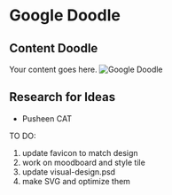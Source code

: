# Google Doodle



## Content Doodle

Your content goes here. 
![Google Doodle](https://www.google.com/logos/2012/d4g_poland12-hp.jpg)

 
## Research for Ideas
  
   
* Pusheen CAT


TO DO:
1. update favicon to match design
2. work on moodboard and style tile
3. update visual-design.psd
4. make SVG and optimize them
